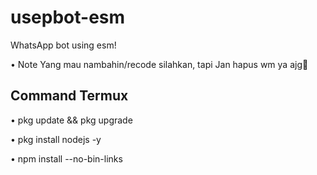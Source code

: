 # usepbot-esm
WhatsApp bot using esm!

• Note 
Yang mau nambahin/recode silahkan, tapi Jan hapus wm ya ajg🗿

## Command Termux

• pkg update && pkg upgrade

• pkg install nodejs -y

• npm install --no-bin-links
